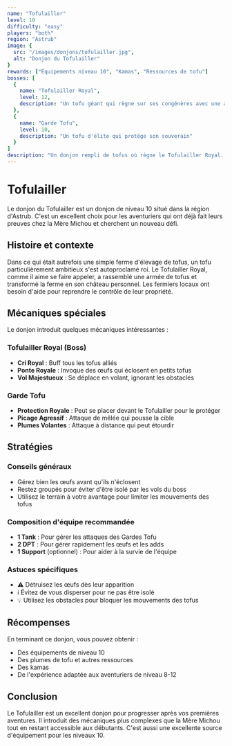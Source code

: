 ```yaml
---
name: "Tofulailler"
level: 10
difficulty: "easy"
players: "both"
region: "Astrub"
image: {
  src: "/images/donjons/tofulailler.jpg",
  alt: "Donjon du Tofulailler"
}
rewards: ["Équipements niveau 10", "Kamas", "Ressources de tofu"]
bosses: [
  {
    name: "Tofulailler Royal",
    level: 12,
    description: "Un tofu géant qui règne sur ses congénères avec une autorité... douteuse"
  },
  {
    name: "Garde Tofu",
    level: 10,
    description: "Un tofu d'élite qui protège son souverain"
  }
]
description: "Un donjon rempli de tofus où règne le Tofulailler Royal. Un excellent choix pour les aventuriers débutants qui cherchent à améliorer leur équipement."
---
```


# Tofulailler

Le donjon du Tofulailler est un donjon de niveau 10 situé dans la région d'Astrub. C'est un excellent choix pour les aventuriers qui ont déjà fait leurs preuves chez la Mère Michou et cherchent un nouveau défi.

## Histoire et contexte

Dans ce qui était autrefois une simple ferme d'élevage de tofus, un tofu particulièrement ambitieux s'est autoproclamé roi. Le Tofulailler Royal, comme il aime se faire appeler, a rassemblé une armée de tofus et transformé la ferme en son château personnel. Les fermiers locaux ont besoin d'aide pour reprendre le contrôle de leur propriété.

## Mécaniques spéciales

Le donjon introduit quelques mécaniques intéressantes :

### Tofulailler Royal (Boss)
- **Cri Royal** : Buff tous les tofus alliés
- **Ponte Royale** : Invoque des œufs qui éclosent en petits tofus
- **Vol Majestueux** : Se déplace en volant, ignorant les obstacles

### Garde Tofu
- **Protection Royale** : Peut se placer devant le Tofulailler pour le protéger
- **Picage Agressif** : Attaque de mêlée qui pousse la cible
- **Plumes Volantes** : Attaque à distance qui peut étourdir

## Stratégies

### Conseils généraux
- Gérez bien les œufs avant qu'ils n'éclosent
- Restez groupés pour éviter d'être isolé par les vols du boss
- Utilisez le terrain à votre avantage pour limiter les mouvements des tofus

### Composition d'équipe recommandée
- **1 Tank** : Pour gérer les attaques des Gardes Tofu
- **2 DPT** : Pour gérer rapidement les œufs et les adds
- **1 Support** (optionnel) : Pour aider à la survie de l'équipe

### Astuces spécifiques
- ⚠️ Détruisez les œufs dès leur apparition
- ℹ️ Évitez de vous disperser pour ne pas être isolé
- 💡 Utilisez les obstacles pour bloquer les mouvements des tofus

## Récompenses

En terminant ce donjon, vous pouvez obtenir :
- Des équipements de niveau 10
- Des plumes de tofu et autres ressources
- Des kamas
- De l'expérience adaptée aux aventuriers de niveau 8-12

## Conclusion

Le Tofulailler est un excellent donjon pour progresser après vos premières aventures. Il introduit des mécaniques plus complexes que la Mère Michou tout en restant accessible aux débutants. C'est aussi une excellente source d'équipement pour les niveaux 10. 